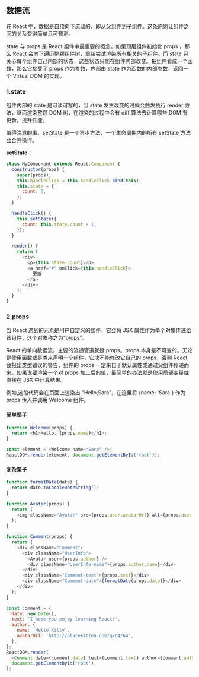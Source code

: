 ## 数据流

在 React 中，数据是自顶向下流动的，即从父组件到子组件。这条原则让组件之间的关系变得简单且可预测。

state 与 props 是 React 组件中最重要的概念。如果顶层组件初始化 props ，那么 React 会向下遍历整颗组件树，重新尝试渲染所有相关的子组件。而 state 只关心每个组件自己内部的状态，这些状态只能在组件内部改变。把组件看成一个函数，那么它接受了 props 作为参数，内部由 state 作为函数的内部参数，返回一个 Virtual DOM 的实现。

### 1.state

组件内部的 state 是可读可写的，当 state 发生改变的时候会触发执行 render 方法，继而渲染整颗 DOM 树，在渲染的过程中会有 diff 算法去计算哪些 DOM 有更新，提升性能。

值得注意的事，setState 是一个异步方法，一个生命周期内的所有 setState 方法会合并操作。

**setState**：

```js
class MyComponent extends React.Component {
  constructor(props) {
    super(props);
    this.handleClick = this.handleClick.bind(this);
    this.state = {
      count: 0,
    };
  }

  handleClick() {
    this.setState({
      count: this.state.count + 1,
    });
  }

  render() {
    return (
      <div>
        <p>{this.state.count}</p>
        <a href="#" onClick={this.handleClick}>
          更新
        </a>
      </div>
    );
  }
}
```

### 2.props

当 React 遇到的元素是用户自定义的组件，它会将 JSX 属性作为单个对象传递给该组件，这个对象称之为“props”。

React 的单向数据流，主要的流通管道就是 props。props 本身是不可变的。无论是使用函数或是类来声明一个组件，它决不能修改它自己的 props，否则 React 会报出类型错误的警告，组件的 props 一定来自于默认属性或通过父组件传递而来。如果说要渲染一个对 props 加工后的值，最简单的办法就是使用局部变量或直接在 JSX 中计算结果。

例如,这段代码会在页面上渲染出 ”Hello,Sara”，在这里将 {name: 'Sara'} 作为 props 传入并调用 Welcome 组件。

#### 简单栗子

```js
function Welcome(props) {
  return <h1>Hello, {props.name}</h1>;
}

const element = <Welcome name="Sara" />;
ReactDOM.render(element, document.getElementById('root'));
```

#### 复杂栗子

```js
function formatDate(date) {
  return date.toLocaleDateString();
}

function Avatar(props) {
  return (
    <img className="Avatar" src={props.user.avatarUrl} alt={props.user.name} />
  );
}

function Comment(props) {
  return (
    <div className="Comment">
      <div className="UserInfo">
        <Avatar user={props.author} />
        <div className="UserInfo-name">{props.author.name}</div>
      </div>
      <div className="Comment-text">{props.text}</div>
      <div className="Comment-date">{formatDate(props.date)}</div>
    </div>
  );
}

const comment = {
  date: new Date(),
  text: 'I hope you enjoy learning React!',
  author: {
    name: 'Hello Kitty',
    avatarUrl: 'http://placekitten.com/g/64/64',
  },
};
ReactDOM.render(
  <Comment date={comment.date} text={comment.text} author={comment.author} />,
  document.getElementById('root'),
);
```
